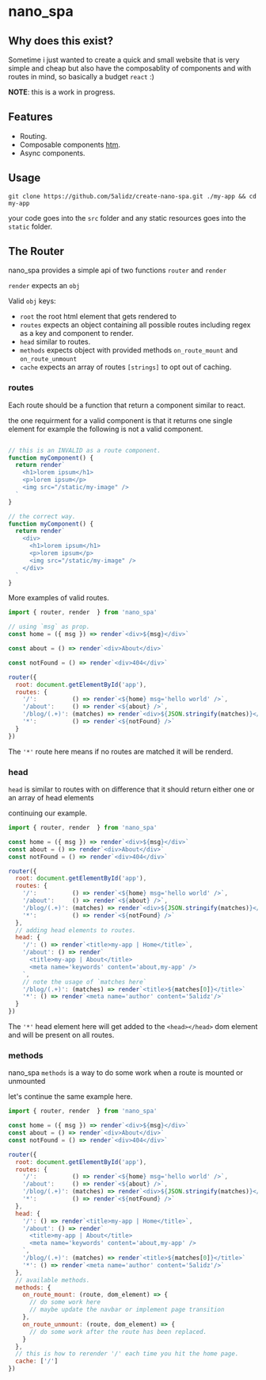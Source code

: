 # nano_spa

## Why does this exist?

Sometime i just wanted to create a quick and small website that is very simple and cheap but also have the composablity of components and with routes in mind, so basically a budget `react` :)

**NOTE**: this is a work in progress.

## Features
- Routing.
- Composable components [htm](https://github.com/developit/htm).
- Async components.
## Usage
```
git clone https://github.com/5alidz/create-nano-spa.git ./my-app && cd my-app
```
your code goes into the `src` folder and any static resources goes into the `static` folder.
## The Router

nano_spa provides a simple api of two functions `router` and `render`

`render` expects an `obj`

Valid `obj` keys:
- `root` the root html element that gets rendered to
- `routes` expects an object containing all possible routes including regex as a key and component to render.
- `head` similar to routes.
- `methods` expects object with provided methods `on_route_mount` and `on_route_unmount`
- `cache` expects an array of routes `[strings]` to opt out of caching.

### routes

Each route should be a function that return a component similar to react.

the one requirment for a valid component is that it returns one single element for example the following is not a valid component.

```javascript

// this is an INVALID as a route component.
function myComponent() {
  return render`
    <h1>lorem ipsum</h1>
    <p>lorem ipsum</p>
    <img src="/static/my-image" />
  `
}

// the correct way.
function myComponent() {
  return render`
    <div>
      <h1>lorem ipsum</h1>
      <p>lorem ipsum</p>
      <img src="/static/my-image" />
    </div>
  `
}

```

More examples of valid routes.

```javascript
import { router, render  } from 'nano_spa'

// using `msg` as prop.
const home = ({ msg }) => render`<div>${msg}</div>`

const about = () => render`<div>About</div>`

const notFound = () => render`<div>404</div>`

router({
  root: document.getElementById('app'),
  routes: {
    '/':          () => render`<${home} msg='hello world' />`,
    '/about':     () => render`<${about} />`,
    '/blog/(.+)': (matches) => render`<div>${JSON.stringify(matches)}</div>`,
    '*':          () => render`<${notFound} />`
  }
})
```

The `'*'` route here means if no routes are matched it will be renderd.

### head

`head` is similar to routes with on difference that it should return either one or an array of head elements

continuing our example.

```javascript
import { router, render  } from 'nano_spa'

const home = ({ msg }) => render`<div>${msg}</div>`
const about = () => render`<div>About</div>`
const notFound = () => render`<div>404</div>`

router({
  root: document.getElementById('app'),
  routes: {
    '/':          () => render`<${home} msg='hello world' />`,
    '/about':     () => render`<${about} />`,
    '/blog/(.+)': (matches) => render`<div>${JSON.stringify(matches)}</div>`,
    '*':          () => render`<${notFound} />`
  },
  // adding head elements to routes.
  head: {
    '/': () => render`<title>my-app | Home</title>`,
    '/about': () => render`
      <title>my-app | About</title>
      <meta name='keywords' content='about,my-app' />
    `,
    // note the usage of `matches here`
    '/blog/(.+)': (matches) => render`<title>${matches[0]}</title>`
    '*': () => render`<meta name='author' content='5alidz'/>`
  }
})

```

The `'*'` head element here will get added to the `<head></head>` dom element and will be present on all routes.

### methods

nano_spa `methods` is a way to do some work when a route is mounted or unmounted

let's continue the same example here.

```javascript
import { router, render  } from 'nano_spa'

const home = ({ msg }) => render`<div>${msg}</div>`
const about = () => render`<div>About</div>`
const notFound = () => render`<div>404</div>`

router({
  root: document.getElementById('app'),
  routes: {
    '/':          () => render`<${home} msg='hello world' />`,
    '/about':     () => render`<${about} />`,
    '/blog/(.+)': (matches) => render`<div>${JSON.stringify(matches)}</div>`,
    '*':          () => render`<${notFound} />`
  },
  head: {
    '/': () => render`<title>my-app | Home</title>`,
    '/about': () => render`
      <title>my-app | About</title>
      <meta name='keywords' content='about,my-app' />
    `,
    '/blog/(.+)': (matches) => render`<title>${matches[0]}</title>`
    '*': () => render`<meta name='author' content='5alidz'/>`
  },
  // available methods.
  methods: {
    on_route_mount: (route, dom_element) => {
      // do some work here
      // maybe update the navbar or implement page transition
    },
    on_route_unmount: (route, dom_element) => {
      // do some work after the route has been replaced.
    }
  },
  // this is how to rerender '/' each time you hit the home page.
  cache: ['/']
})

```
